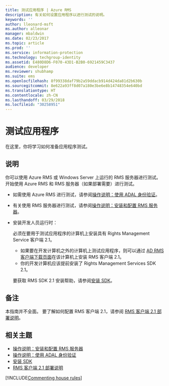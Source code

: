```yaml
---
title: 测试应用程序 | Azure RMS
description: 有关如何设置应用程序以进行测试的说明。
keywords: ''
author: lleonard-msft
ms.author: alleonar
manager: mbaldwin
ms.date: 02/23/2017
ms.topic: article
ms.prod: ''
ms.service: information-protection
ms.technology: techgroup-identity
ms.assetid: E480D8D6-F070-43D1-B2B0-6921459C3437
audience: developer
ms.reviewer: shubhamp
ms.suite: ems
ms.openlocfilehash: 8f99338daf79b2a59ddacb914d424da81d2b630b
ms.sourcegitcommit: 8e622a93ff8d07a180e3be6e8b14748354e640bd
ms.translationtype: HT
ms.contentlocale: zh-CN
ms.lasthandoff: 03/29/2018
ms.locfileid: "30258951"
---
```

# <a name="testing-your-application"></a>测试应用程序

在这里，你将学习如何准备应用程序测试。

## <a name="instructions"></a>说明

你可以使用 Azure RMS 或 Windows Server 上运行的 RMS 服务器进行测试。  开始使用 Azure RMS 和 RMS 服务器（如果部署需要）进行测试。

- 如需使用 Azure RMS 进行测试，请参阅[操作说明：使用 ADAL 身份验证](how-to-use-adal-authentication.md)。
- 有关使用 RMS 服务器进行测试，请参阅[操作说明：安装和配置 RMS 服务器](how-to-install-and-configure-an-rms-server.md)。
- 安装开发人员运行时：

   必须在要用于测试应用程序的计算机上安装具有 Rights Management Service 客户端 2.1。
   - 如果要在开发计算机之外的计算机上测试应用程序，则可以通过 [AD RMS 客户端下载页面](http://www.microsoft.com/en-us/download/details.aspx?id=38396)在该计算机上安装 RMS 客户端 2.1。
   - 你的开发计算机应该提前安装了 Rights Management Services SDK 2.1。

   要获取 RMS SDK 2.1 安装帮助，请参阅[安装 SDK](install-the-rms-sdk.md)。

## <a name="remarks"></a>备注

本指南并不全面。 要了解如何配置 RMS 客户端 2.1，请参阅 [RMS 客户端 2.1 部署说明](https://technet.microsoft.com/library/jj159267(WS.10).aspx)。

## <a name="related-topics"></a>相关主题

* [操作说明：安装和配置 RMS 服务器](how-to-install-and-configure-an-rms-server.md)
* [操作说明：使用 ADAL 身份验证](how-to-use-adal-authentication.md)
* [安装 SDK](install-the-rms-sdk.md)
* [RMS 客户端 2.1 部署说明](https://technet.microsoft.com/library/jj159267(WS.10).aspx)

[!INCLUDE[Commenting house rules](../includes/houserules.md)]
